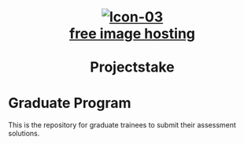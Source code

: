 <h1 align="center">
  <br>
  <a href="https://imgbb.com/"><img src="https://i.ibb.co/4TF58cm/Icon-03.png" alt="Icon-03" border="0"></a><br /><a target='_blank' href='https://imgbb.com/'>free image hosting</a><br />
  <br>
  Projectstake
  <br>
</h1>

# Graduate Program
This is the repository for graduate trainees to submit their assessment solutions.
